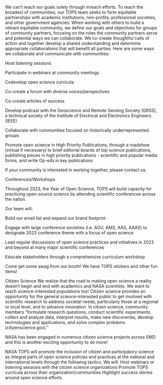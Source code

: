 We can’t reach our goals solely through inreach efforts. To reach the broadest of communities, our TOPS team seeks to form equitable partnerships with academic institutions, non-profits, professional societies, and other government agencies. When working with others to build a vibrant equitable community, we define our goals and objectives for groups of community partners, focusing on the roles the community partners serve and potential ways we can collaborate. We co-create thoughtful calls of action and together develop a shared understanding and determine appropriate collaborations that will benefit all parties. 
Here are some ways we collaborate and communicate with communities:

Host listening sessions

Participate in webinars at community meetings

Codevelop open science curricula

Co-create a forum with diverse voices/perspectives

Co-create articles of success

Develop podcast with the Geoscience and Remote Sensing Society (GRSS), a technical society of the Institute of Electrical and Electronics Engineers (IEEE)

Collaborate with communities focused on historically underrepresented groups

Promote open science in High Priority Publications, through a roadshow (virtual if necessary) to brief editorial boards of top science publications, publishing pieces in high priority publications - scientific and popular media forms, and write Op-eds in key publications

If your community is interested in working together, please contact us.

Conferences/Workshops

Throughout 2023, the Year of Open Science, TOPS will build capacity for practicing open-source science by attending scientific conferences across the nation. 

Our team will: 

Build our email list and expand our brand footprint 

Engage with large conference societies (i.e. AGU, AMS, AAS, AAAS) to designate 2023 conference theme with a focus of open science

Lead regular discussions of open science practices and initiatives in 2023 and beyond at many major scientific conferences

Educate stakeholders through a comprehensive curriculum workshop

Come get some swag from our booth! We have TOPS stickers and other fun items!

Citizen Science
We realize that the road to making open science a reality doesn’t begin and end with academics and NASA scientists. We want to reach science-interested populations too! Citizen science provides an opportunity for the general science-interested public to get involved with scientific research to address societal needs, particularly those at a regional or local level, and to advance innovation. In citizen science, community members “formulate research questions, conduct scientific experiments, collect and analyze data, interpret results, make new discoveries, develop technologies and applications, and solve complex problems (citizenscience.gov).” 

NASA has been engaged in numerous citizen science projects across SMD and this is another exciting opportunity to do more! 

NASA TOPS will promote the inclusion of citizen and participatory science as integral parts of open science policies and practices at the national and international levels through the following tactics. We will: 
Host webinars or listening sessions with the citizen science organizations
Promote TOPS curricula across their organization/communities
Highlight success stories around open science efforts

